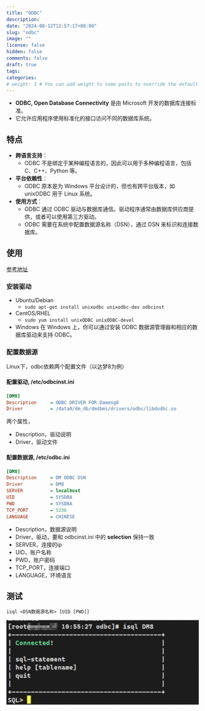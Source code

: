 ```yaml
---
title: "ODBC"
description:
date: "2024-08-12T12:57:17+08:00"
slug: "odbc"
image: ""
license: false
hidden: false
comments: false
draft: true
tags:
categories:
# weight: 1 # You can add weight to some posts to override the default sorting (date descending)
---
```


- **ODBC, Open Database Connectivity** 是由 Microsoft 开发的数据库连接标准。
- 它允许应用程序使用标准化的接口访问不同的数据库系统。

## 特点

- **跨语言支持**：
  - ODBC 不是绑定于某种编程语言的，因此可以用于多种编程语言，包括 C、C++、Python 等。
- **平台依赖性**：
  - ODBC 原本是为 Windows 平台设计的，但也有跨平台版本，如 unixODBC 用于 Linux 系统。
- **使用方式**：
  - ODBC 通过 ODBC 驱动与数据库通信。驱动程序通常由数据库供应商提供，或者可以使用第三方驱动。
  - ODBC 需要在系统中配置数据源名称（DSN），通过 DSN 来标识和连接数据库。

## 使用

[参考地址](https://www.easysoft.com/developer/interfaces/odbc/linux.html#getting_unixodbc)

### 安装驱动

- Ubuntu/Debian
  - `sudo apt-get install unixodbc unixodbc-dev odbcinst`
- CentOS/RHEL
  - `sudo yum install unixODBC unixODBC-devel`
- Windows
  在 Windows 上，你可以通过安装 ODBC 数据源管理器和相应的数据库驱动来支持 ODBC。

### 配置数据源

Linux下，odbc依赖两个配置文件（以达梦8为例）

#### 配置驱动, /etc/odbcinst.ini

```ini
[DM8]
Description     = ODBC DRIVER FOR Dameng8
Driver          = /data0/dm_db/dmdbms/drivers/odbc/libdodbc.so
```

两个属性，

- Description，驱动说明
- Driver，驱动文件

#### 配置数据源, /etc/odbc.ini

```ini
[DM8]
Description     = DM ODBC DSN
Driver          = DM8
SERVER          = localhost
UID             = SYSDBA
PWD             = SYSDBA
TCP_PORT        = 5236
LANGUAGE        = CHINESE
```

- Description，数据源说明
- Driver，驱动，要和 odbcinst.ini 中的 **selection** 保持一致
- SERVER，连接的ip
- UID，账户名称
- PWD，账户密码
- TCP_PORT，连接端口
- LANGUAGE，环境语言

## 测试

`isql <DSN数据源名称> [UID [PWD]]`

![isql](isql.png)
